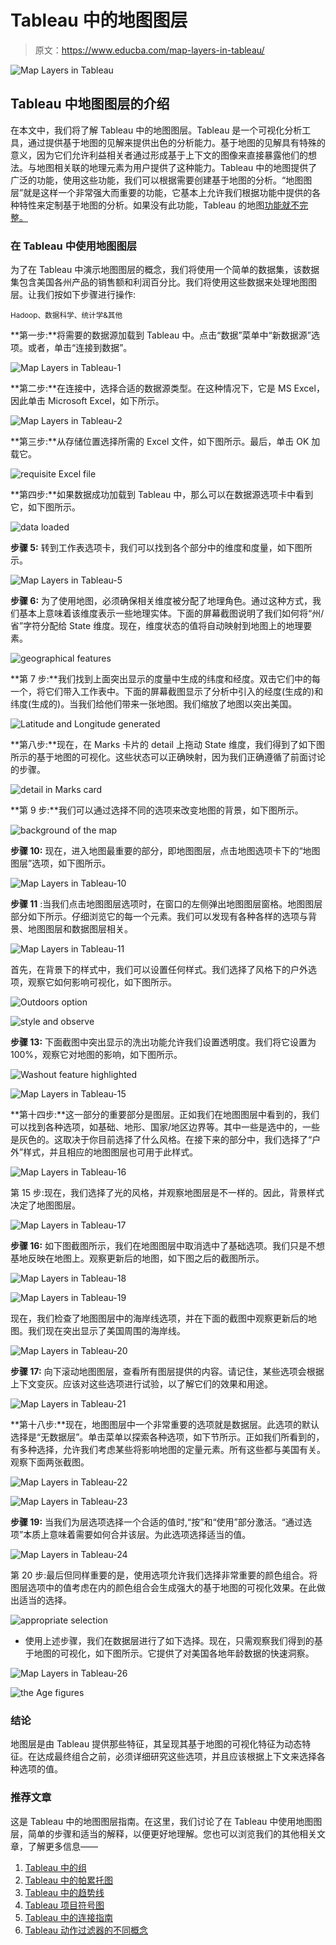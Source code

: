 # Tableau 中的地图图层

> 原文：<https://www.educba.com/map-layers-in-tableau/>

![Map Layers in Tableau](img/e1f3cb8ef1b88509c78d5e83b5805776.png)



## Tableau 中地图图层的介绍

在本文中，我们将了解 Tableau 中的地图图层。Tableau 是一个可视化分析工具，通过提供基于地图的见解来提供出色的分析能力。基于地图的见解具有特殊的意义，因为它们允许利益相关者通过形成基于上下文的图像来直接暴露他们的想法。与地图相关联的地理元素为用户提供了这种能力。Tableau 中的地图提供了广泛的功能，使用这些功能，我们可以根据需要创建基于地图的分析。“地图图层”就是这样一个非常强大而重要的功能，它基本上允许我们根据功能中提供的各种特性来定制基于地图的分析。如果没有此功能，Tableau 的地图[功能就不完整。](https://www.educba.com/tableau-new-features/)

### 在 Tableau 中使用地图图层

为了在 Tableau 中演示地图图层的概念，我们将使用一个简单的数据集，该数据集包含美国各州产品的销售额和利润百分比。我们将使用这些数据来处理地图图层。让我们按如下步骤进行操作:

<small>Hadoop、数据科学、统计学&其他</small>

**第一步:**将需要的数据源加载到 Tableau 中。点击“数据”菜单中“新数据源”选项。或者，单击“连接到数据”。

![Map Layers in Tableau-1](img/4cee6241f78a24180c3187906bfdfc40.png)



**第二步:**在连接中，选择合适的数据源类型。在这种情况下，它是 MS Excel，因此单击 Microsoft Excel，如下所示。

![Map Layers in Tableau-2](img/4facbf8efaac36e1b877797893c11ecf.png)



**第三步:**从存储位置选择所需的 Excel 文件，如下图所示。最后，单击 OK 加载它。

![requisite Excel file](img/21004eb54d6aedc6839a675ed07f40ad.png)



**第四步:**如果数据成功加载到 Tableau 中，那么可以在数据源选项卡中看到它，如下图所示。

![data loaded](img/b0407c65b8974d368fd8ac3221070e52.png)



**步骤 5:** 转到工作表选项卡，我们可以找到各个部分中的维度和度量，如下图所示。

![Map Layers in Tableau-5](img/0cd4d2e2ef9a6afd22e7c2695d70ac41.png)



**步骤 6:** 为了使用地图，必须确保相关维度被分配了地理角色。通过这种方式，我们基本上意味着该维度表示一些地理实体。下面的屏幕截图说明了我们如何将“州/省”字符分配给 State 维度。现在，维度状态的值将自动映射到地图上的地理要素。

![geographical features](img/547f120880838b777f565c8b40c2ca6c.png)



**第 7 步:**我们找到上面突出显示的度量中生成的纬度和经度。双击它们中的每一个，将它们带入工作表中。下面的屏幕截图显示了分析中引入的经度(生成的)和纬度(生成的)。当我们给他们带来一张地图。我们缩放了地图以突出美国。

![Latitude and Longitude generated](img/79eea66e8bcba6d926972bc4434cc86f.png)



**第八步:**现在，在 Marks 卡片的 detail 上拖动 State 维度，我们得到了如下图所示的基于地图的可视化。这些状态可以正确映射，因为我们正确遵循了前面讨论的步骤。

![detail in Marks card](img/035c3ccb4a6f8a8e43f166a4327d92e2.png)



**第 9 步:**我们可以通过选择不同的选项来改变地图的背景，如下图所示。

![background of the map](img/60cad3c5c5006ec061ce66b2706906ca.png)



**步骤 10:** 现在，进入地图最重要的部分，即地图图层，点击地图选项卡下的“地图图层”选项，如下图所示。

![Map Layers in Tableau-10](img/7e5e77dab7d90446840f4f2d1317dadf.png)



**步骤 11** :当我们点击地图图层选项时，在窗口的左侧弹出地图图层窗格。地图图层部分如下所示。仔细浏览它的每一个元素。我们可以发现有各种各样的选项与背景、地图图层和数据图层相关。

![Map Layers in Tableau-11](img/84bfd3fc226e5fd1b76da2eccccdf944.png)



首先，在背景下的样式中，我们可以设置任何样式。我们选择了风格下的户外选项，观察它如何影响可视化，如下图所示。

![Outdoors option](img/51d946f4ef16782d7c7f58e3f4b6e0a7.png)



![style and observe](img/35efdb36d0ec55041be89c707a496110.png)



**步骤 13:** 下面截图中突出显示的洗出功能允许我们设置透明度。我们将它设置为 100%，观察它对地图的影响，如下图所示。

![Washout feature highlighted](img/2e65e06d2c7bf5326acda7781cbb2469.png)



![Map Layers in Tableau-15](img/ef9f39d229c0b3169854dbdbf3fbd4f5.png)



**第十四步:**这一部分的重要部分是图层。正如我们在地图图层中看到的，我们可以找到各种选项，如基础、地形、国家/地区边界等。其中一些是选中的，一些是灰色的。这取决于你目前选择了什么风格。在接下来的部分中，我们选择了“户外”样式，并且相应的地图图层也可用于此样式。

![Map Layers in Tableau-16](img/264b719a80c847267ad81743f82736ac.png)



第 15 步:现在，我们选择了光的风格，并观察地图层是不一样的。因此，背景样式决定了地图图层。

![Map Layers in Tableau-17](img/57f1bda6797c37a859a7ecec9a3e3fb2.png)



**步骤 16:** 如下图截图所示，我们在地图图层中取消选中了基础选项。我们只是不想基地反映在地图上。观察更新后的地图，如下图之后的截图所示。

![Map Layers in Tableau-18](img/c9ee8f13688a6e6fc37d71c063ad5e5d.png)



![Map Layers in Tableau-19](img/d22e88ca773c51dbecf92fec1b81a292.png)



现在，我们检查了地图图层中的海岸线选项，并在下面的截图中观察更新后的地图。我们现在突出显示了美国周围的海岸线。

![Map Layers in Tableau-20](img/8144c157a49044181dcbd25acf0b4742.png)



**步骤 17:** 向下滚动地图图层，查看所有图层提供的内容。请记住，某些选项会根据上下文变灰。应该对这些选项进行试验，以了解它们的效果和用途。

![Map Layers in Tableau-21](img/51edc55214f7d209935e3efb4bdefd57.png)



**第十八步:**现在，地图图层中一个非常重要的选项就是数据层。此选项的默认选择是“无数据层”。单击菜单以探索各种选项，如下节所示。正如我们所看到的，有多种选择，允许我们考虑某些将影响地图的定量元素。所有这些都与美国有关。观察下面两张截图。

![Map Layers in Tableau-22](img/d812e5e6bc923d1eaa1fde6d8027f81c.png)



![Map Layers in Tableau-23](img/bb63060a08c9c81c25dcc373306137d7.png)



**步骤 19:** 当我们为层选项选择一个合适的值时,“按”和“使用”部分激活。“通过选项”本质上意味着需要如何合并该层。为此选项选择适当的值。

![Map Layers in Tableau-24](img/e184d0dc16d691762160403d4338536d.png)



第 20 步:最后但同样重要的是，使用选项允许我们选择非常重要的颜色组合。将图层选项中的值考虑在内的颜色组合会生成强大的基于地图的可视化效果。在此做出适当的选择。

![appropriate selection](img/6c288c7c519191c65061efd0c50c619b.png)



*   使用上述步骤，我们在数据层进行了如下选择。现在，只需观察我们得到的基于地图的可视化，如下图所示。它提供了对美国各地年龄数据的快速洞察。

![Map Layers in Tableau-26](img/9d17d2a26f319e5ad97a8fc816ba6856.png)



![the Age figures](img/975798f96a4135898748251c1a479d78.png)



### 结论

地图层是由 Tableau 提供那些特征，其呈现其基于地图的可视化特征为动态特征。在达成最终组合之前，必须详细研究这些选项，并且应该根据上下文来选择各种选项的值。

### 推荐文章

这是 Tableau 中的地图图层指南。在这里，我们讨论了在 Tableau 中使用地图图层，简单的步骤和适当的解释，以便更好地理解。您也可以浏览我们的其他相关文章，了解更多信息——

1.  [Tableau 中的组](https://www.educba.com/group-in-tableau/)
2.  [Tableau 中的帕累托图](https://www.educba.com/pareto-chart-in-tableau/)
3.  [Tableau 中的趋势线](https://www.educba.com/trend-lines-in-tableau/)
4.  [Tableau 项目符号图](https://www.educba.com/tableau-bullet-chart/)
5.  [Tableau 中的连接指南](https://www.educba.com/concatenate-in-tableau/)
6.  [Tableau 动作过滤器的不同概念](https://www.educba.com/tableau-action-filter/)





